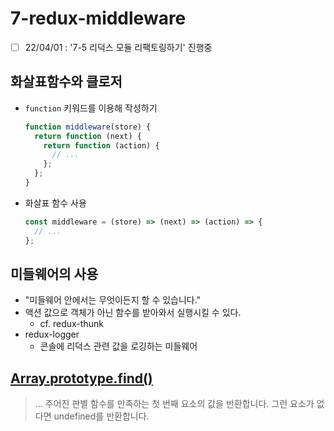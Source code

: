 # 7-redux-middleware

- [ ] 22/04/01 : '7-5 리덕스 모듈 리팩토링하기' 진행중

## 화살표함수와 클로저

- `function` 키워드를 이용해 작성하기
  ```javascript
  function middleware(store) {
    return function (next) {
      return function (action) {
        // ...
      };
    };
  }
  ```
- 화살표 함수 사용
  ```javascript
  const middleware = (store) => (next) => (action) => {
    // ...
  };
  ```

## 미들웨어의 사용

- "미들웨어 안에서는 무엇이든지 할 수 있습니다."
- 액션 값으로 객체가 아닌 함수를 받아와서 실행시킬 수 있다.
  - cf. redux-thunk
- redux-logger
  - 콘솔에 리덕스 관련 값을 로깅하는 미들웨어

## [Array.prototype.find()](https://developer.mozilla.org/ko/docs/Web/JavaScript/Reference/Global_Objects/Array/find)

> ... 주어진 판별 함수를 만족하는 첫 번째 요소의 값을 반환합니다. 그런 요소가 없다면 undefined를 반환합니다.
